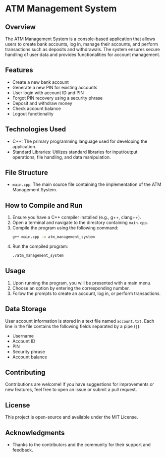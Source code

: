 # ATM Management System

## Overview
The ATM Management System is a console-based application that allows users to create bank accounts, log in, manage their accounts, and perform transactions such as deposits and withdrawals. The system ensures secure handling of user data and provides functionalities for account management.

## Features
- Create a new bank account
- Generate a new PIN for existing accounts
- User login with account ID and PIN
- Forgot PIN recovery using a security phrase
- Deposit and withdraw money
- Check account balance
- Logout functionality

## Technologies Used
- C++: The primary programming language used for developing the application.
- Standard Libraries: Utilizes standard libraries for input/output operations, file handling, and data manipulation.

## File Structure
- `main.cpp`: The main source file containing the implementation of the ATM Management System.

## How to Compile and Run
1. Ensure you have a C++ compiler installed (e.g., g++, clang++).
2. Open a terminal and navigate to the directory containing `main.cpp`.
3. Compile the program using the following command:
   ```bash
   g++ main.cpp -o atm_management_system
   ```
4. Run the compiled program:
   ```bash
   ./atm_management_system
   ```

## Usage
1. Upon running the program, you will be presented with a main menu.
2. Choose an option by entering the corresponding number.
3. Follow the prompts to create an account, log in, or perform transactions.

## Data Storage
User account information is stored in a text file named `account.txt`. Each line in the file contains the following fields separated by a pipe (`|`):
- Username
- Account ID
- PIN
- Security phrase
- Account balance

## Contributing
Contributions are welcome! If you have suggestions for improvements or new features, feel free to open an issue or submit a pull request.

## License
This project is open-source and available under the MIT License.

## Acknowledgments
- Thanks to the contributors and the community for their support and feedback.
